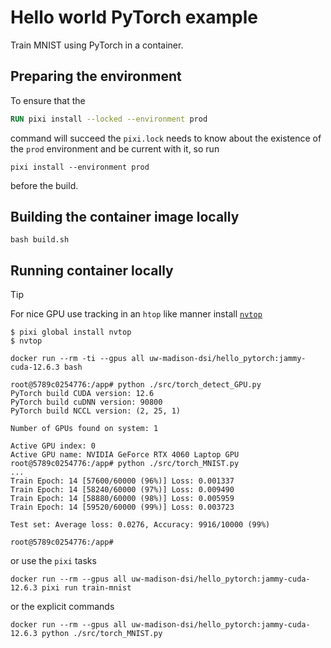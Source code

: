# Hello world PyTorch example

Train MNIST using PyTorch in a container.

## Preparing the environment

To ensure that the

```Dockerfile
RUN pixi install --locked --environment prod
```

command will succeed the `pixi.lock` needs to know about the existence of the `prod` environment and be current with it, so run

```
pixi install --environment prod
```

before the build.

## Building the container image locally

```
bash build.sh
```

## Running container locally

> [!TIP]
> For nice GPU use tracking in an `htop` like manner install [`nvtop` ](https://github.com/Syllo/nvtop)
>
> ```console
> $ pixi global install nvtop
> $ nvtop
> ```

```
docker run --rm -ti --gpus all uw-madison-dsi/hello_pytorch:jammy-cuda-12.6.3 bash
```

```console
root@5789c0254776:/app# python ./src/torch_detect_GPU.py
PyTorch build CUDA version: 12.6
PyTorch build cuDNN version: 90800
PyTorch build NCCL version: (2, 25, 1)

Number of GPUs found on system: 1

Active GPU index: 0
Active GPU name: NVIDIA GeForce RTX 4060 Laptop GPU
root@5789c0254776:/app# python ./src/torch_MNIST.py
...
Train Epoch: 14 [57600/60000 (96%)]	Loss: 0.001337
Train Epoch: 14 [58240/60000 (97%)]	Loss: 0.009490
Train Epoch: 14 [58880/60000 (98%)]	Loss: 0.005959
Train Epoch: 14 [59520/60000 (99%)]	Loss: 0.003723

Test set: Average loss: 0.0276, Accuracy: 9916/10000 (99%)

root@5789c0254776:/app#
```

or use the `pixi` tasks

```
docker run --rm --gpus all uw-madison-dsi/hello_pytorch:jammy-cuda-12.6.3 pixi run train-mnist
```

or the explicit commands

```
docker run --rm --gpus all uw-madison-dsi/hello_pytorch:jammy-cuda-12.6.3 python ./src/torch_MNIST.py
```
